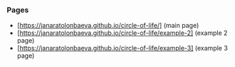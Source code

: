 ### Pages
- [https://janaratolonbaeva.github.io/circle-of-life/] (main page)
- [https://janaratolonbaeva.github.io/circle-of-life/example-2] (example 2 page)
- [https://janaratolonbaeva.github.io/circle-of-life/example-3] (example 3 page)
